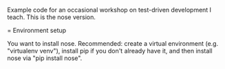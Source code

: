 Example code for an occasional workshop on test-driven development I teach. This is the nose version.

= Environment setup

You want to install nose. Recommended: create a virtual environment (e.g.
"virtualenv venv"), install pip if you don't already have it, and then install
nose via "pip install nose".

